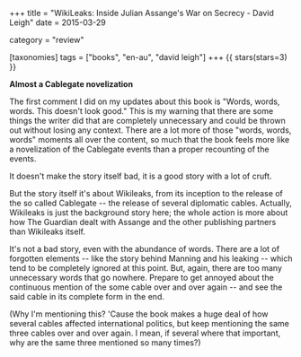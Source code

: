 +++
title = "WikiLeaks: Inside Julian Assange's War on Secrecy - David Leigh"
date = 2015-03-29

category = "review"

[taxonomies]
tags = ["books", "en-au", "david leigh"]
+++
{{ stars(stars=3) }}

**Almost a Cablegate novelization**

The first comment I did on my updates about this book is "Words, words, words. This doesn't look good." This is my warning that there are some things the writer did that are completely unnecessary and could be thrown out without losing any context. There are a lot more of those "words, words, words" moments all over the content, so much that the book feels more like a novelization of the Cablegate events than a proper recounting of the events.

It doesn't make the story itself bad, it is a good story with a lot of cruft.

But the story itself it's about Wikileaks, from its inception to the release of the so called Cablegate -- the release of several diplomatic cables. Actually, Wikileaks is just the background story here; the whole action is more about how The Guardian dealt with Assange and the other publishing partners than Wikileaks itself.

It's not a bad story, even with the abundance of words. There are a lot of forgotten elements -- like the story behind Manning and his leaking -- which tend to be completely ignored at this point. But, again, there are too many unnecessary words that go nowhere. Prepare to get annoyed about the continuous mention of the some cable over and over again -- and see the said cable in its complete form in the end.

(Why I'm mentioning this? 'Cause the book makes a huge deal of how several cables affected international politics, but keep mentioning the same three cables over and over again. I mean, if several where that important, why are the same three mentioned so many times?)
